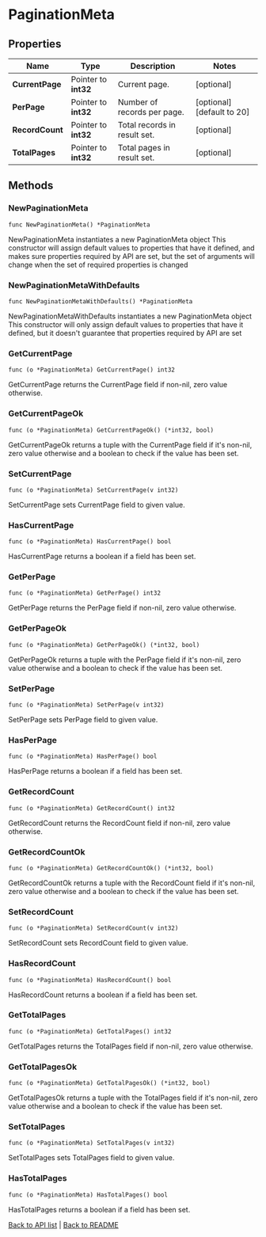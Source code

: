 # PaginationMeta

## Properties

Name | Type | Description | Notes
------------ | ------------- | ------------- | -------------
**CurrentPage** | Pointer to **int32** | Current page. | [optional] 
**PerPage** | Pointer to **int32** | Number of records per page. | [optional] [default to 20]
**RecordCount** | Pointer to **int32** | Total records in result set. | [optional] 
**TotalPages** | Pointer to **int32** | Total pages in result set. | [optional] 

## Methods

### NewPaginationMeta

`func NewPaginationMeta() *PaginationMeta`

NewPaginationMeta instantiates a new PaginationMeta object
This constructor will assign default values to properties that have it defined,
and makes sure properties required by API are set, but the set of arguments
will change when the set of required properties is changed

### NewPaginationMetaWithDefaults

`func NewPaginationMetaWithDefaults() *PaginationMeta`

NewPaginationMetaWithDefaults instantiates a new PaginationMeta object
This constructor will only assign default values to properties that have it defined,
but it doesn't guarantee that properties required by API are set

### GetCurrentPage

`func (o *PaginationMeta) GetCurrentPage() int32`

GetCurrentPage returns the CurrentPage field if non-nil, zero value otherwise.

### GetCurrentPageOk

`func (o *PaginationMeta) GetCurrentPageOk() (*int32, bool)`

GetCurrentPageOk returns a tuple with the CurrentPage field if it's non-nil, zero value otherwise
and a boolean to check if the value has been set.

### SetCurrentPage

`func (o *PaginationMeta) SetCurrentPage(v int32)`

SetCurrentPage sets CurrentPage field to given value.

### HasCurrentPage

`func (o *PaginationMeta) HasCurrentPage() bool`

HasCurrentPage returns a boolean if a field has been set.

### GetPerPage

`func (o *PaginationMeta) GetPerPage() int32`

GetPerPage returns the PerPage field if non-nil, zero value otherwise.

### GetPerPageOk

`func (o *PaginationMeta) GetPerPageOk() (*int32, bool)`

GetPerPageOk returns a tuple with the PerPage field if it's non-nil, zero value otherwise
and a boolean to check if the value has been set.

### SetPerPage

`func (o *PaginationMeta) SetPerPage(v int32)`

SetPerPage sets PerPage field to given value.

### HasPerPage

`func (o *PaginationMeta) HasPerPage() bool`

HasPerPage returns a boolean if a field has been set.

### GetRecordCount

`func (o *PaginationMeta) GetRecordCount() int32`

GetRecordCount returns the RecordCount field if non-nil, zero value otherwise.

### GetRecordCountOk

`func (o *PaginationMeta) GetRecordCountOk() (*int32, bool)`

GetRecordCountOk returns a tuple with the RecordCount field if it's non-nil, zero value otherwise
and a boolean to check if the value has been set.

### SetRecordCount

`func (o *PaginationMeta) SetRecordCount(v int32)`

SetRecordCount sets RecordCount field to given value.

### HasRecordCount

`func (o *PaginationMeta) HasRecordCount() bool`

HasRecordCount returns a boolean if a field has been set.

### GetTotalPages

`func (o *PaginationMeta) GetTotalPages() int32`

GetTotalPages returns the TotalPages field if non-nil, zero value otherwise.

### GetTotalPagesOk

`func (o *PaginationMeta) GetTotalPagesOk() (*int32, bool)`

GetTotalPagesOk returns a tuple with the TotalPages field if it's non-nil, zero value otherwise
and a boolean to check if the value has been set.

### SetTotalPages

`func (o *PaginationMeta) SetTotalPages(v int32)`

SetTotalPages sets TotalPages field to given value.

### HasTotalPages

`func (o *PaginationMeta) HasTotalPages() bool`

HasTotalPages returns a boolean if a field has been set.


[Back to API list](../README.md#documentation-for-api-endpoints) | [Back to README](../README.md)
